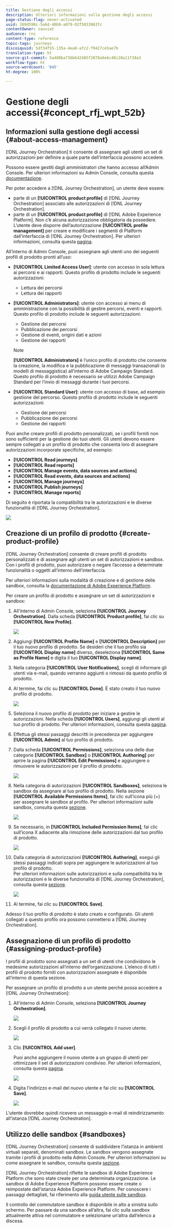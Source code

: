 ```yaml
---
title: Gestione degli accessi
description: Ulteriori informazioni sulla gestione degli accessi
page-status-flag: never-activated
uuid: 269d590c-5a6d-40b9-a879-02f5033863fc
contentOwner: sauviat
audience: rns
content-type: reference
topic-tags: journeys
discoiquuid: 5df34f55-135a-4ea8-afc2-f9427ce5ae7b
translation-type: ht
source-git-commit: 5a480ba736b642485f2078a6e6c40c28a11f38a3
workflow-type: ht
source-wordcount: '845'
ht-degree: 100%

---
```



# Gestione degli accessi{#concept_rfj_wpt_52b}

## Informazioni sulla gestione degli accessi {#about-access-management}

[!DNL Journey Orchestration] ti consente di assegnare agli utenti un set di autorizzazioni per definire a quale parte dell’interfaccia possono accedere.

Possono essere gestiti dagli amministratori che hanno accesso all’Admin Console. Per ulteriori informazioni su Admin Console, consulta questa [documentazione](https://helpx.adobe.com/it/enterprise/managing/user-guide.html).

Per poter accedere a [!DNL Journey Orchestration], un utente deve essere:

* parte di un **[!UICONTROL product profile]** di [!DNL Journey Orchestration] associato alle autorizzazioni di [!DNL Journey Orchestration].
* parte di un **[!UICONTROL product profile]** di [!DNL Adobe Experience Platform]. Non c’è alcuna autorizzazione obbligatoria da possedere. L’utente deve disporre dell’autorizzazione **[!UICONTROL profile management]** per creare e modificare i segmenti di Platform dall’interfaccia di [!DNL Journey Orchestration]. Per ulteriori informazioni, consulta questa [pagina](https://docs.adobe.com/content/help/it-IT/experience-platform/access-control/home.html#adobe-admin-console).

All’interno di Admin Console, puoi assegnare agli utenti uno dei seguenti profili di prodotto pronti all’uso:

* **[!UICONTROL Limited Access User]**: utente con accesso in sola lettura ai percorsi e ai rapporti. Questo profilo di prodotto include le seguenti autorizzazioni:
   * Lettura dei percorsi
   * Lettura dei rapporti

* **[!UICONTROL Administrators]**: utente con accesso ai menu di amministrazione con la possibilità di gestire percorsi, eventi e rapporti. Questo profilo di prodotto include le seguenti autorizzazioni:
   * Gestione dei percorsi
   * Pubblicazione dei percorsi
   * Gestione di eventi, origini dati e azioni
   * Gestione dei rapporti

   >[!NOTE]
   >
   >**[!UICONTROL Administrators]** è l’unico profilo di prodotto che consente la creazione, la modifica e la pubblicazione di messaggi transazionali (o modelli di messaggistica) all’interno di Adobe Campaign Standard. Questo profilo di prodotto è necessario se utilizzi Adobe Campaign Standard per l’invio di messaggi durante i tuoi percorsi.

* **[!UICONTROL Standard User]**: utente con accesso di base, ad esempio gestione del percorso. Questo profilo di prodotto include le seguenti autorizzazioni:
   * Gestione dei percorsi
   * Pubblicazione dei percorsi
   * Gestione dei rapporti

Puoi anche creare profili di prodotto personalizzati, se i profili forniti non sono sufficienti per la gestione dei tuoi utenti.
Gli utenti devono essere sempre collegati a un profilo di prodotto che consenta loro di assegnare autorizzazioni incorporate specifiche, ad esempio:

* **[!UICONTROL Read journeys]**
* **[!UICONTROL Read reports]**
* **[!UICONTROL Manage events, data sources and actions]**
* **[!UICONTROL Read events, data sources and actions]**
* **[!UICONTROL Manage journeys]**
* **[!UICONTROL Publish journeys]**
* **[!UICONTROL Manage reports]**

Di seguito è riportata la compatibilità tra le autorizzazioni e le diverse funzionalità di [!DNL Journey Orchestration].

![](../assets/do-not-localize/journey_permission.png)

## Creazione di un profilo di prodotto {#create-product-profile}

[!DNL Journey Orchestration] consente di creare profili di prodotto personalizzati e di assegnare agli utenti un set di autorizzazioni e sandbox. Con i profili di prodotto, puoi autorizzare o negare l’accesso a determinate funzionalità o oggetti all’interno dell’interfaccia.

Per ulteriori informazioni sulla modalità di creazione e di gestione delle sandbox, consulta la [documentazione di Adobe Experience Platform](https://docs.adobe.com/content/help/it-IT/experience-platform/sandbox/ui/user-guide.html).

Per creare un profilo di prodotto e assegnare un set di autorizzazioni e sandbox:

1. All’interno di Admin Console, seleziona **[!UICONTROL Journey Orchestration]**. Dalla scheda **[!UICONTROL Product profile]**, fai clic su **[!UICONTROL New Profile]**.

   ![](../assets/do-not-localize/user_management_5.png)

1. Aggiungi **[!UICONTROL Profile Name]** e **[!UICONTROL Description]** per il tuo nuovo profilo di prodotto. Se desideri che il tuo profilo sia **[!UICONTROL Display name]** diverso, deseleziona **[!UICONTROL Same as Profile Name]** e digita il tuo **[!UICONTROL Display name]**.

1. Nella categoria **[!UICONTROL User Notifications]**, scegli di informare gli utenti via e-mail, quando verranno aggiunti o rimossi da questo profilo di prodotto.

1. Al termine, fai clic su **[!UICONTROL Done]**. È stato creato il tuo nuovo profilo di prodotto.

   ![](../assets/do-not-localize/user_management_1.png)

1. Seleziona il nuovo profilo di prodotto per iniziare a gestire le autorizzazioni. Nella scheda **[!UICONTROL Users]**, aggiungi gli utenti al tuo profilo di prodotto. Per ulteriori informazioni, consulta questa [pagina](../about/access-management.md#assigning-product-profile).

1. Effettua gli stessi passaggi descritti in precedenza per aggiungere **[!UICONTROL Admin]** al tuo profilo di prodotto.

1. Dalla scheda **[!UICONTROL Permissions]**, seleziona una delle due categorie **[!UICONTROL Sandbox]** o **[!UICONTROL Authoring]** per aprire la pagina **[!UICONTROL Edit Permissions]** e aggiungere o rimuovere le autorizzazioni per il profilo di prodotto.

   ![](../assets/do-not-localize/user_management_7.png)

1. Nella categoria di autorizzazioni **[!UICONTROL Sandboxes]**, seleziona le sandbox da assegnare al tuo profilo di prodotto. Nella sezione **[!UICONTROL Available Permissions Items]**, fai clic sull’icona più (+) per assegnare le sandbox al profilo. Per ulteriori informazioni sulle sandbox, consulta questa [sezione](../about/access-management.md#sandboxes).

   ![](../assets/do-not-localize/user_management_8.png)

1. Se necessario, in **[!UICONTROL Included Permission Items]**, fai clic sull’icona X adiacente alla rimozione delle autorizzazioni dal tuo profilo di prodotto.

   ![](../assets/do-not-localize/user_management_9.png)

1. Dalla categoria di autorizzazioni **[!UICONTROL Authoring]**, esegui gli stessi passaggi indicati sopra per aggiungere le autorizzazioni al tuo profilo di prodotto.
   <br>Per ulteriori informazioni sulle autorizzazioni e sulla compatibilità tra le autorizzazioni e le diverse funzionalità di [!DNL Journey Orchestration], consulta questa [sezione](../about/access-management.md#about-access-management).

   ![](../assets/do-not-localize/user_management_10.png)

1. Al termine, fai clic su **[!UICONTROL Save]**.

Adesso il tuo profilo di prodotto è stato creato e configurato. Gli utenti collegati a questo profilo ora possono connettersi a [!DNL Journey Orchestration].

## Assegnazione di un profilo di prodotto {#assigning-product-profile}

I profili di prodotto sono assegnati a un set di utenti che condividono le medesime autorizzazioni all’interno dell’organizzazione.
L’elenco di tutti i profili di prodotto forniti con autorizzazioni assegnate è disponibile all’interno di questa sezione.

Per assegnare un profilo di prodotto a un utente perché possa accedere a [!DNL Journey Orchestration]:

1. All’interno di Admin Console, seleziona **[!UICONTROL Journey Orchestration]**.

   ![](../assets/do-not-localize/user_management.png)

1. Scegli il profilo di prodotto a cui verrà collegato il nuovo utente.

   ![](../assets/do-not-localize/user_management_2.png)

1. Clic **[!UICONTROL Add user]**.

   Puoi anche aggiungere il nuovo utente a un gruppo di utenti per ottimizzare il set di autorizzazioni condiviso. Per ulteriori informazioni, consulta questa [pagina](https://helpx.adobe.com/it/enterprise/using/user-groups.html).

   ![](../assets/do-not-localize/user_management_3.png)

1. Digita l’indirizzo e-mail del nuovo utente e fai clic su **[!UICONTROL Save]**.

   ![](../assets/do-not-localize/user_management_4.png)

L’utente dovrebbe quindi ricevere un messaggio e-mail di reindirizzamento all’istanza [!DNL Journey Orchestration].

## Utilizzo delle sandbox {#sandboxes}

[!DNL Journey Orchestration] consente di suddividere l’istanza in ambienti virtuali separati, denominati sandbox.
Le sandbox vengono assegnate tramite i profili di prodotto nella Admin Console. Per ulteriori informazioni su come assegnare le sandbox, consulta questa [sezione](../about/access-management.md#create-product-profile).

[!DNL Journey Orchestration] riflette le sandbox di Adobe Experience Platform che sono state create per una determinata organizzazione.
Le sandbox di Adobe Experience Platform possono essere create o reimpostate dall’istanza Adobe Experience Platform. Per conoscere i passaggi dettagliati, fai riferimento alla [guida utente sulle sandbox](https://docs.adobe.com/content/help/it-IT/experience-platform/sandbox/ui/user-guide.html).

Il controllo del commutatore sandbox è disponibile in alto a sinistra sullo schermo. Per passare da una sandbox all’altra, fai clic sulla sandbox attualmente attiva nel commutatore e selezionane un’altra dall’elenco a discesa.
